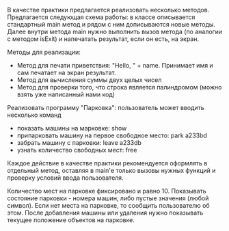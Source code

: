В качестве практики предлагается реализовать несколько методов.\
Предлагается следующая схема работы: в классе описывается стандартный main метод и рядом с ним дописываются новые методы.\
Далее внутри метода main нужно выполнить вызов метода (по аналогии с методом isExit) и напечатать результат, если он есть, на экран.

Методы для реализации:
* Метод для печати приветствия: "Hello, " + name. Принимает имя и сам печатает на экран результат.
* Метод для вычисления суммы двух целых чисел
* Метод для проверки того, что строка является палиндромом (можно взять уже написанный нами код)

Реализовать программу "Парковка": пользователь может вводить несколько команд
* показать машины на марковке: show
* припарковать машину на первое свободное место: park a233bd
* забрать машину с парковки: leave a233db
* узнать количество свободных мест: free

Каждое действие в качестве практики рекомендуется оформлять в отдельный метод, оставляя в main'е только вызовы нужных функций и проверку условий ввода пользователя.

Количество мест на парковке фиксировано и равно 10.
Показывать состояние парковки - номера машин, либо пустые значения (любой символ).
Если нет места на парковке, то сообщить пользователю об этом.
После добавления машины или удаления нужно показывать текущее положение объектов на парковке.
